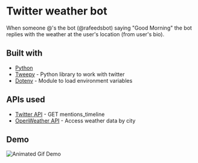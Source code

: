 # Twitter weather bot

When someone @'s the bot (@rafeedsbot) saying "Good Morning" the bot replies with the weather at the user's location (from user's bio).

## Built with

- [Python](https://www.python.org/)
- [Tweepy](http://docs.tweepy.org/en/latest/index.html) - Python library to work with twitter
- [Dotenv](https://www.npmjs.com/package/dotenv) - Module to load environment variables

## APIs used

- [Twitter API](https://developer.twitter.com/en/docs/tweets/timelines/api-reference/get-statuses-mentions_timeline) - GET mentions_timeline
- [OpenWeather API](https://openweathermap.org/current) - Access weather data by city

## Demo

![Animated Gif Demo](Demo.gif)
